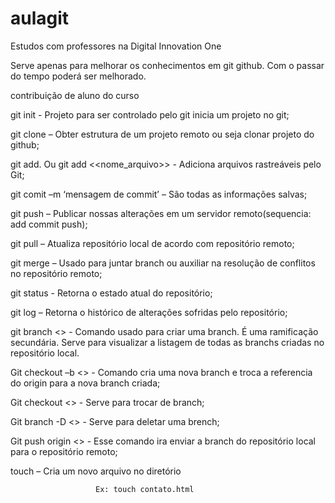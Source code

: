 # aulagit
Estudos com professores na Digital Innovation One

Serve apenas para melhorar os conhecimentos em git github.
Com o passar do tempo poderá ser melhorado.

contribuição de aluno do curso

git init - Projeto para ser controlado pelo git inicia um projeto no git;

git clone – Obter estrutura de um projeto remoto ou seja clonar projeto do github;

git add. Ou git add <<nome_arquivo>> - Adiciona arquivos rastreáveis pelo Git;

git comit –m ‘mensagem de commit’ – São todas as informações salvas;

git push – Publicar nossas alterações em um servidor remoto(sequencia: add commit push);

git pull – Atualiza repositório local de acordo com repositório remoto;

git merge – Usado para juntar branch ou auxiliar na resolução de conflitos no repositório remoto;

git status - Retorna o estado atual do repositório;

git log – Retorna o histórico de alterações sofridas pelo repositório;

git branch <<nome da branch>> - Comando usado para criar uma branch. É uma ramificação secundária. Serve para visualizar a listagem de todas as branchs criadas no repositório local.

Git checkout –b <<nome da branch>> - Comando cria uma nova branch e troca a referencia do origin para a nova branch criada;  

Git checkout <<nome da branch>> - Serve para trocar de branch;

Git branch -D <<nome da branch>> - Serve para deletar uma brench;

Git push origin <<nome da branch>> - Esse comando ira enviar a branch do repositório local para o repositório remoto;

touch – Cria um novo arquivo no diretório

                       Ex: touch contato.html
